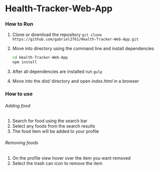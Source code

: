 # Health-Tracker-Web-App

### How to Run

1. Clone or download the repository `git clone https://github.com/gabriel2761/Health-Tracker-Web-App.git`
2. Move into directory using the command line and install dependencies

    ```sh
    cd Health-Tracker-Web-App
    npm install
    ```
3. After all dependencies are installed run `gulp`
4. Move into the *dist/* directory and open *index.html* in a browser

### How to use

###### Adding food
1. Search for food using the search bar
2. Select any foods from the search results
3. The food item will be added to your profile

###### Removing foods
1. On the profile view hover over the item you want removed
2. Select the trash can icon to remove the item

